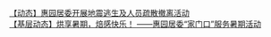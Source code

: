   
[【动态】惠园居委开展地震逃生及人员疏散撤离活动](http://www.dianyue.me/archives/706/853d9ezyx0sloibq/)  
[【基层动态】烘享暑期，焙感快乐！ ——惠园居委“家门口”服务暑期活动](http://www.dianyue.me/archives/557/sl5m7bwuxkro4txx/)